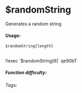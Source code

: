 # $randomString
Generates a random string

#### Usage: 
`$randomString[length]`

<br/>
<discord-messages>
	<discord-message :bot="false" role-color="#ffcc9a" author="Member">
		!!exec `$randomString[6]`
	</discord-message>
	<discord-message :bot="true" role-color="#0099ff" author="Custom Command" avatar="https://media.discordapp.net/avatars/725721249652670555/781224f90c3b841ba5b40678e032f74a.webp">
		qe90bT
	</discord-message>
</discord-messages>

##### Function difficulty: <Badge type="tip" text="Easy" vertical="middle" /> 
###### Tags: <Badge type="tip" text="random" vertical="middle" /> <Badge type="tip" text="random text" vertical="middle" /> <Badge type="tip" text="choose" vertical="middle" /> <Badge type="tip" text="return random string" vertical="middle" />